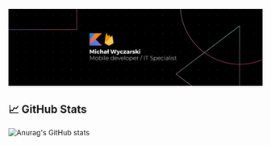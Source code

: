 
[![Header](https://raw.githubusercontent.com/RedC4ke/Redc4ke/main/Banner.png "Header")](https://www.linkedin.com/in/micha%C5%82-wyczarski/)

## 📈 GitHub Stats

![Anurag's GitHub stats](https://github-readme-stats.vercel.app/api?username=Redc4ke)
